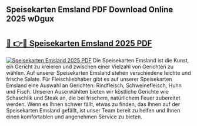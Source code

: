 ## Speisekarten Emsland PDF Download Online 2025 wDgux

# <h2><a href="http://gc8oo11.nevu.top/?p=Speisekarten+Emsland">🔗 👉🔴 Speisekarten Emsland 2025 PDF</a></h2>

[![Speisekarten Emsland 2025 PDF](https://i.imgur.com/dBaPXMq.png)](http://gc8oo11.nevu.top/?p=Speisekarten+Emsland)
Die Speisekarten Emsland ist die Kunst, ein Gericht zu kreieren und zwischen einer Vielzahl von Gerichten zu wählen. Auf unserer Speisekarten Emsland stehen verschiedene leichte und frische Salate. Für Fleischliebhaber gibt es auf unserer Speisekarten Emsland eine Auswahl an Gerichten: Rindfleisch, Schweinefleisch, Huhn und Fisch. Unseren Auserwählten bieten wir köstliche Gerichte wie Schaschlik und Steak an, die bei frischem, natürlichem Feuer zubereitet werden. Wenn es Ihnen schwer fällt, etwas zu finden, das Ihnen auf der Speisekarten Emsland gefällt, ist unser Team bereit zu helfen und Ihnen einen komfortablen und angenehmen Service zu bieten.

